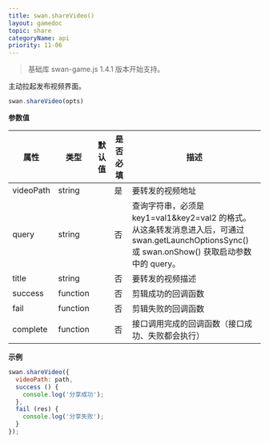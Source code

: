 ```yaml
---
title: swan.shareVideo()
layout: gamedoc
topic: share
categoryName: api
priority: 11-06
---
```


> 基础库 swan-game.js 1.4.1 版本开始支持。

主动拉起发布视频界面。

```javascript
swan.shareVideo(opts)
```

**参数值**

|属性|类型|默认值|是否必填|描述|
|---|-------|---|-------|-------|
|videoPath|string||是|要转发的视频地址|
|query|string||否|查询字符串，必须是 key1=val1&key2=val2 的格式。<br>从这条转发消息进入后，可通过 swan.getLaunchOptionsSync() <br>或 swan.onShow() 获取启动参数中的 query。|
|title | string | | 否 | 要转发的视频描述 |
|success | function| | 否 | 剪辑成功的回调函数 |
|fail | function || 否| 剪辑失败的回调函数|
|complete | function || 否| 接口调用完成的回调函数（接口成功、失败都会执行）|


**示例**

```javascript
swan.shareVideo({
  videoPath: path,
  success () {
    console.log('分享成功');
  },
  fail (res) {
    console.log('分享失败');
  }
});

```